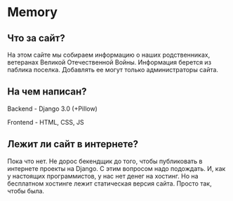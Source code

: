 # Memory

## Что за сайт?

На этом сайте мы собираем информацию о наших родственниках, ветеранах Великой Отечественной Войны. Информация берется из паблика поселка. Добавлять ее могут только администраторы сайта.

## На чем написан?

Backend - Django 3.0 (+Pillow)

Frontend - HTML, CSS, JS

## Лежит ли сайт в интернете?

Пока что нет. Не дорос бекендщик до того, чтобы публиковать в интернете проекты на Django. С этим вопросом надо подождать. И, как у настоящих программистов, у нас нет денег на хостинг. Но на бесплатном хостинге лежит статическая версия сайта. Просто так, чтобы была.